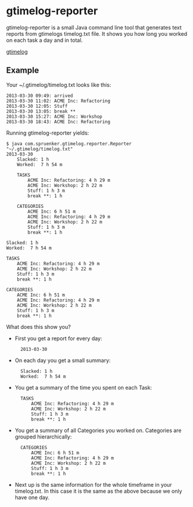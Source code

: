 gtimelog-reporter
=================

gtimelog-reporter is a small Java command line tool that generates text reports from gtimelogs timelog.txt file. It shows you
how long you worked on each task a day and in total.

[gtimelog](https://mg.pov.lt/gtimelog/)

Example
-------

Your ~/.gtimelog/timelog.txt looks like this:

    2013-03-30 09:49: arrived
    2013-03-30 11:02: ACME Inc: Refactoring
    2013-03-30 12:05: Stuff
    2013-03-30 13:05: break **
    2013-03-30 15:27: ACME Inc: Workshop
    2013-03-30 18:43: ACME Inc: Refactoring

Running gtimelog-reporter yields:

    $ java com.spruenker.gtimelog.reporter.Reporter "~/.gtimelog/timelog.txt"
    2013-03-30
        Slacked: 1 h
        Worked:  7 h 54 m

        TASKS
            ACME Inc: Refactoring: 4 h 29 m
            ACME Inc: Workshop: 2 h 22 m
            Stuff: 1 h 3 m
            break **: 1 h

        CATEGORIES
            ACME Inc: 6 h 51 m
            ACME Inc: Refactoring: 4 h 29 m
            ACME Inc: Workshop: 2 h 22 m
            Stuff: 1 h 3 m
            break **: 1 h

    Slacked: 1 h
    Worked:  7 h 54 m

    TASKS
        ACME Inc: Refactoring: 4 h 29 m
        ACME Inc: Workshop: 2 h 22 m
        Stuff: 1 h 3 m
        break **: 1 h

    CATEGORIES
        ACME Inc: 6 h 51 m
        ACME Inc: Refactoring: 4 h 29 m
        ACME Inc: Workshop: 2 h 22 m
        Stuff: 1 h 3 m
        break **: 1 h

What does this show you?

* First you get a report for every day:

        2013-03-30

* On each day you get a small summary:

        Slacked: 1 h
        Worked:  7 h 54 m

* You get a summary of the time you spent on each Task:

        TASKS
            ACME Inc: Refactoring: 4 h 29 m
            ACME Inc: Workshop: 2 h 22 m
            Stuff: 1 h 3 m
            break **: 1 h

* You get a summary of all Categories you worked on. Categories are grouped hierarchically:

        CATEGORIES
            ACME Inc: 6 h 51 m
            ACME Inc: Refactoring: 4 h 29 m
            ACME Inc: Workshop: 2 h 22 m
            Stuff: 1 h 3 m
            break **: 1 h

* Next up is the same information for the whole timeframe in your timelog.txt. In this case it is the same as the
above because we only have one day.